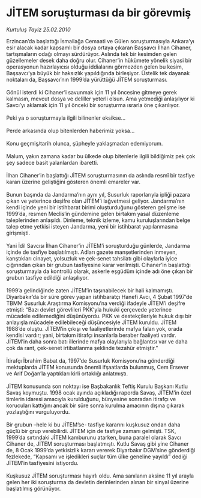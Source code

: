# JİTEM soruşturması da bir görevmiş

*Kurtuluş Tayiz 25.02.2010*

<div class="taraf_structure_2col_1zq">
<div class="margen_n">



 <p>Erzincan’da başlattığı İsmailağa Cemaati ve Gülen soruşturmasıyla Ankara’yı esir alacak kadar kapsamlı bir dosya ortaya çıkaran Başsavcı İlhan Cihaner, tartışmaların odağı olmayı sürdürüyor. Aslında tek bir kesimden gelen güzellemeler desek daha doğru olur. Cihaner’in hükümete yönelik siyasi bir operasyonun hazırlayıcısı olduğu iddialarını görmezden gelen bu kesim, Başsavcı’ya büyük bir haksızlık yapıldığında birleşiyor. Üstelik tek dayanak noktaları da, Başsavcı’nın 1999’da yürüttüğü JİTEM soruşturması. <br/><br/>Gönül isterdi ki Cihaner’i savunmak için 11 yıl öncesine gitmeye gerek kalmasın, mevcut dosya ve deliller yeterli olsun. Ama yetmediği anlaşılıyor ki Savcı’yı aklamak için 11 yıl önceki bir soruşturma ısrarla öne çıkarılıyor. <br/><br/>Peki ya o soruşturmayla ilgili bilinenler eksikse... <br/><br/>Perde arkasında olup bitenlerden haberimiz yoksa... <br/><br/>Konu geçmiş/tarih olunca, şüpheyle yaklaşmadan edemiyorum. <br/><br/>Malum, yakın zamana kadar bu ülkede olup bitenlerle ilgili bildiğimiz pek çok şey sadece basit yalanlardan ibaretti. <br/><br/>İlhan Cihaner’in başlattığı JİTEM soruşturmasının da aslında resmî bir tasfiye kararı üzerine geliştiğini gösteren önemli emareler var. <br/><br/>Bunun başında da Jandarma’nın aynı yıl, Susurluk raporlarıyla ipliği pazara çıkan ve yeterince deşifre olan JİTEM’i lağvetmesi geliyor. Jandarma’nın kendi içinde yeni bir istihbarat birimi oluşturduğunu gösteren gelişme ise 1999’da, resmen Meclis‘in gündemine gelen birtakım yasal düzenleme taleplerinden anlaşıldı. Dinleme, teknik izleme, kamu kuruluşlarından belge talep etme yetkisi isteyen Jandarma, yeni bir istihbarat yapılanmasına girişmişti. <br/><br/>Yani İdil Savcısı İlhan Cihaner’in JİTEM’i soruşturduğu günlerde, Jandarma içinde de tasfiye başlatılmıştı. Adları gazete manşetlerinden inmeyen, karıştıkları cinayet, yolsuzluk ve çek-senet tahsilatı gibi olaylarla iyice çığırından çıkan bir grubun tasfiyesine karar verilmişti. Cihaner’in başlattığı soruşturmayla da kontrollü olarak, askerle eşgüdüm içinde adı öne çıkan bir grubun tasfiye edildiği anlaşılıyor. <br/><br/>1999’a gelindiğinde zaten JİTEM’in taşınabilecek bir hali kalmamıştı. Diyarbakır’da bir süre görev yapan istihbaratçı Hanefi Avcı, 4 Şubat 1997’de TBMM Susurluk Araştırma Komisyonu’na verdiği ifadeyle JİTEM’i deşifre etmişti: “Bazı devlet görevlileri PKK’yla hukuki çerçevede yeterince mücadele edilemediğini düşünüyordu. PKK ve destekçileriyle hukuk dışı bir anlayışla mücadele edilebileceği düşüncesiyle JİTEM kuruldu. JİTEM 1988’de oluştu. JİTEM’in çıkışı ve faaliyetlerinde mafya falan yok, orada kendisi vardır; yani, birtakım itirafçı insanlarla beraber faaliyeti vardır. JİTEM’in daha sonra batı illerinde mafya olaylarıyla bağlantısı var ve daha çok da rant, çek-senet irtibatlanma şeklinde tezahür etmiştir.” <br/><br/>İtirafçı İbrahim Babat da, 1997’de Susurluk Komisyonu’na gönderdiği mektuplarda JİTEM konusunda önemli ifşaatlarda bulunmuş, Cem Ersever ve Arif Doğan’la yaptıkları kirli ortaklığı anlatmıştı. <br/><br/>JİTEM konusunda son noktayı ise Başbakanlık Teftiş Kurulu Başkanı Kutlu Savaş koymuştu. 1998 ocak ayında açıkladığı raporda Savaş, JİTEM’in özel timlerin idaresi amacıyla kurulduğunu, bünyesine sonradan itirafçı ve korucuları kattığını ancak bir süre sonra kurulma amacının dışına çıkarak yozlaştığını vurguluyordu. <br/><br/>Bir grubun –hele ki bu JİTEM’se- tasfiye kararını kuşkusuz ondan daha güçlü bir grup verebilirdi. JİTEM için de tasfiye zamanı gelmişti. TSK, 1999’da sırtındaki JİTEM kamburunu atarken, buna paralel olarak Savcı Cihaner de, JİTEM soruşturması başlatmıştı. Kutlu Savaş gibi yine Cihaner de, 8 Ocak 1999’da yetkisizlik kararı vererek Diyarbakır DGM’sine gönderdiği fezlekede, “Kapsamı ve işledikleri suçlar tüm ülke geneline yayıldı” dediği JİTEM’in tasfiyesini istiyordu. <br/><br/>Kuşkusuz JİTEM soruşturması hayırlı oldu. Ama sanılanın aksine 11 yıl arayla gelen her iki soruşturma da devletin derinlerinden alınan bir sinyal üzerine başlatılmış görünüyor.</p>
<br/>
<br/>
<br/>



<br/>


<div id="taraf_not">
</div>

</div>


</div>
